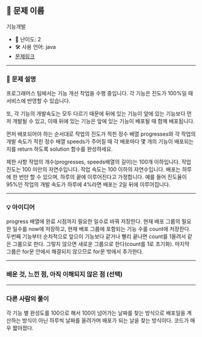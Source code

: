## 📘 문제 이름
기능개발

- 🧩 난이도: 2
- 🛠 사용 언어: java
- [문제링크](https://school.programmers.co.kr/learn/courses/30/lessons/42586)

---

### 🧠 문제 설명
프로그래머스 팀에서는 기능 개선 작업을 수행 중입니다. 각 기능은 진도가 100%일 때 서비스에 반영할 수 있습니다.

또, 각 기능의 개발속도는 모두 다르기 때문에 뒤에 있는 기능이 앞에 있는 기능보다 먼저 개발될 수 있고, 이때 뒤에 있는 기능은 앞에 있는 기능이 배포될 때 함께 배포됩니다.

먼저 배포되어야 하는 순서대로 작업의 진도가 적힌 정수 배열 progresses와 각 작업의 개발 속도가 적힌 정수 배열 speeds가 주어질 때 각 배포마다 몇 개의 기능이 배포되는지를 return 하도록 solution 함수를 완성하세요.

제한 사항
작업의 개수(progresses, speeds배열의 길이)는 100개 이하입니다.
작업 진도는 100 미만의 자연수입니다.
작업 속도는 100 이하의 자연수입니다.
배포는 하루에 한 번만 할 수 있으며, 하루의 끝에 이루어진다고 가정합니다. 예를 들어 진도율이 95%인 작업의 개발 속도가 하루에 4%라면 배포는 2일 뒤에 이루어집니다.

---

### 💡 아이디어
progress 배열에 완료 시점까지 필요한 일수로 바꿔 저장한다.
현재 배포 그룹의 필요한 일수를 now에 저장하고, 현재 배포 그룹에 포함되는 기능 수를 count에 저장한다.
두번째 기능부터 순차적으로 앞으이 기능보다 같거나 빨리 끝나면 count를 1올려서 같은 그룹으로 한다.
그렇지 않으면 새로운 그룹으로 한다(count를 1로 초기화). 마지막 그룹은 for문 안에서 해결되지 않으므로 for문 밖에서 추가한다.

---

### 배운 것, 느낀 점, 아직 이해되지 않은 점 (선택)


---

### 다른 사람의 풀이
각 기능 별 완성도를 100으로 해서 100이 넘어가는 날짜를 찾는 방식으로 배포일을 계산하는 방식이 아닌 하루씩 날짜를 올려가며 배포가 되는 날을 찾는 방식이다. 코드가 매우 짧아졌다.